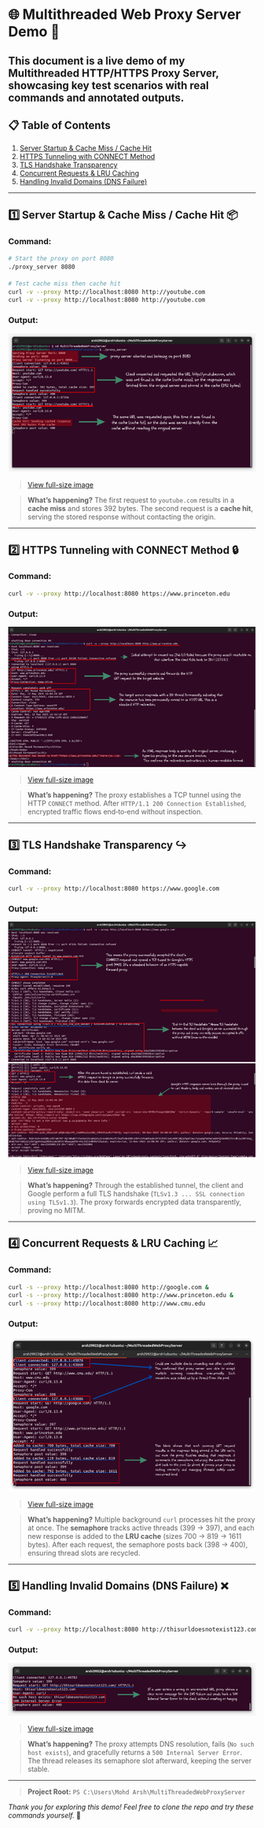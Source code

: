 # 🌐 Multithreaded Web Proxy Server Demo 🚀

This document is a live demo of my **Multithreaded HTTP/HTTPS Proxy Server**, showcasing key test scenarios with real commands and annotated outputs.
---

## 📋 Table of Contents

1. [Server Startup & Cache Miss / Cache Hit](#1-server-startup--cache-miss--cache-hit-📦)
2. [HTTPS Tunneling with CONNECT Method](#2-https-tunneling-with-connect-method-🔒)
3. [TLS Handshake Transparency](#3-tls-handshake-transparency-↪️)
4. [Concurrent Requests & LRU Caching](#4-concurrent-requests--lru-caching-📈)
5. [Handling Invalid Domains (DNS Failure)](#5-handling-invalid-domains-dns-failure-❌)

---

## 1️⃣ Server Startup & Cache Miss / Cache Hit 📦

### Command:

```bash
# Start the proxy on port 8080
./proxy_server 8080

# Test cache miss then cache hit
curl -v --proxy http://localhost:8080 http://youtube.com
curl -v --proxy http://localhost:8080 http://youtube.com
```

### Output:

![Cache Miss & Hit](pics/proxy_server_1.png)

> [View full-size image](pics/proxy_server_1.png)

> **What’s happening?** The first request to `youtube.com` results in a **cache miss** and stores 392 bytes. The second request is a **cache hit**, serving the stored response without contacting the origin.

---

## 2️⃣ HTTPS Tunneling with CONNECT Method 🔒

### Command:

```bash
curl -v --proxy http://localhost:8080 https://www.princeton.edu
```

### Output:

![HTTPS Tunnel](pics/proxy_server_2.png)

> [View full-size image](pics/proxy_server_2.png)

> **What’s happening?** The proxy establishes a TCP tunnel using the HTTP `CONNECT` method. After `HTTP/1.1 200 Connection Established`, encrypted traffic flows end‑to‑end without inspection.

---

## 3️⃣ TLS Handshake Transparency ↪️

### Command:

```bash
curl -v --proxy http://localhost:8080 https://www.google.com
```

### Output:

![TLS Handshake](pics/proxy_server_3.png)

> [View full-size image](pics/proxy_server_3.png)

> **What’s happening?** Through the established tunnel, the client and Google perform a full TLS handshake (`TLSv1.3 ... SSL connection using TLSv1.3`). The proxy forwards encrypted data transparently, proving no MITM.

---

## 4️⃣ Concurrent Requests & LRU Caching 📈

### Command:

```bash
curl -s --proxy http://localhost:8080 http://google.com &
curl -s --proxy http://localhost:8080 http://www.princeton.edu &
curl -s --proxy http://localhost:8080 http://www.cmu.edu
```

### Output:

![Parallel Requests & LRU](pics/proxy_server_5.png)

> [View full-size image](pics/proxy_server_5.png)

> **What’s happening?** Multiple background `curl` processes hit the proxy at once. The **semaphore** tracks active threads (399 → 397), and each new response is added to the **LRU cache** (sizes 700 → 819 → 1611 bytes). After each request, the semaphore posts back (398 → 400), ensuring thread slots are recycled.

---

## 5️⃣ Handling Invalid Domains (DNS Failure) ❌

### Command:

```bash
curl -v --proxy http://localhost:8080 http://thisurldoesnotexist123.com
```

### Output:

![DNS Failure](pics/proxy_server_4.png)

> [View full-size image](pics/proxy_server_4.png)

> **What’s happening?** The proxy attempts DNS resolution, fails (`No such host exists`), and gracefully returns a `500 Internal Server Error`. The thread releases its semaphore slot afterward, keeping the server stable.

---

> **Project Root:** `PS C:\Users\Mohd Arsh\MultiThreadedWebProxyServer`

*Thank you for exploring this demo! Feel free to clone the repo and try these commands yourself.* 🎉
